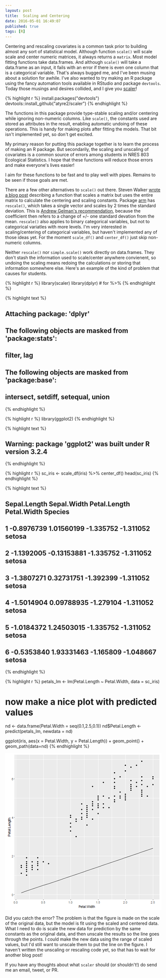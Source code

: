 ```yaml
---
layout: post
title:  Scaling and Centering
date: 2016-05-01 16:49:07
published: true
tags: [R]
---
```


Centering and rescaling covariates is a common task prior to building
almost any sort of statistical model. Although function `scale()` will scale
scale and center numeric matrices, it always returns a `matrix`. Most model
fitting functions take data.frames. And although `scale()` will take a
data.frame as an input, it fails with an error if there is even one column
that is a categorical variable. That's always bugged me, and I've been musing
about a solution for awhile. I've also wanted to try making an R package using
the fancy automation tools available in RStudio and package `devtools`. Today
those musings and desires collided, and I give you [scaler](http://github.com/atyre2/scaler)!


{% highlight r %}
install.packages("devtools")
devtools::install_github("atyre2/scaler")
{% endhighlight %}

The functions in this package provide type-stable
scaling and/or centering while ignoring
non-numeric columns. Like `scale()`, the constants used are stored as
attributes in the result, enabling automatic undoing of these operations.
This is handy for making plots after fitting the models. That bit isn't 
implemented yet, so don't get excited.

My primary reason for putting this package together is to learn the process of 
making an R package. But secondarily, the scaling and unscaling of covariates
is a common source of errors among students in NRES 803 Ecological Statistics. 
I hope that these functions will reduce those errors and make everyone's lives
easier!

I aim for these functions to be fast and to play well with pipes. Remains to be
seen if those goals are met. 

There are a few other alternatives to `scale()` out there. Steven Walker [wrote 
a blog post](https://stevencarlislewalker.wordpress.com/2012/09/24/a-simpler-version-of-the-r-scale-command/)
describing a function that scales a matrix but uses the entire matrix to 
calculate the centering and scaling constants. Package [arm](https://cran.r-project.org/web/packages/arm/index.html)
has `rescale()`, which takes a single vector and scales by 2 times the standard
deviation. This is [Andrew Gelman's recommendation](http://andrewgelman.com/2006/06/21/standardizing_r/), 
because the coefficient then refers to a change of +/- one standard devation
from the mean. `rescale()` also applies to binary categorical variables, but
not to categorical variatles with more levels. I'm very interested in 
scaling/centering of categorical variables, but haven't implemented any of 
those ideas yet. For the moment `scale_df()` and `center_df()` just skip 
non-numeric columns.

Neither `rescale()` nor `simple.scale()` work directly on data.frames. They don't
stash the information used to scale/center anywhere convienent, so undoing 
the scaling means redoing the calculations or storing that information somewhere 
else. Here's an example of the kind of problem that causes for students. 


{% highlight r %}
library(scaler)
library(dplyr) # for %>%
{% endhighlight %}



{% highlight text %}
## 
## Attaching package: 'dplyr'
## 
## The following objects are masked from 'package:stats':
## 
##     filter, lag
## 
## The following objects are masked from 'package:base':
## 
##     intersect, setdiff, setequal, union
{% endhighlight %}



{% highlight r %}
library(ggplot2)
{% endhighlight %}



{% highlight text %}
## Warning: package 'ggplot2' was built under R version 3.2.4
{% endhighlight %}



{% highlight r %}
sc_iris <- scale_df(iris) %>%
  center_df()
head(sc_iris)
{% endhighlight %}



{% highlight text %}
##   Sepal.Length Sepal.Width Petal.Length Petal.Width Species
## 1   -0.8976739  1.01560199    -1.335752   -1.311052  setosa
## 2   -1.1392005 -0.13153881    -1.335752   -1.311052  setosa
## 3   -1.3807271  0.32731751    -1.392399   -1.311052  setosa
## 4   -1.5014904  0.09788935    -1.279104   -1.311052  setosa
## 5   -1.0184372  1.24503015    -1.335752   -1.311052  setosa
## 6   -0.5353840  1.93331463    -1.165809   -1.048667  setosa
{% endhighlight %}



{% highlight r %}
petals_lm <- lm(Petal.Length ~ Petal.Width, data = sc_iris)

# now make a nice plot with predicted values
nd <- data.frame(Petal.Width = seq(0.1,2.5,0.1))
nd$Petal.Length <- predict(petals_lm, newdata = nd)

ggplot(iris, aes(x = Petal.Width, y = Petal.Length)) + 
  geom_point() + 
  geom_path(data=nd)
{% endhighlight %}

![plot of chunk unnamed-chunk-1](/figure/scaling-and-center/unnamed-chunk-1-1.png) 

Did you catch the error? The problem is that the figure is made on the scale
of the original data, but the model is fit using the scaled and centered data. 
What I need to do is scale the new data for prediction by the same constants as
the original data, and then unscale the results so the line goes through the
points. I could make the new data using the range of scaled values, but I'd 
still want to unscale them to put the line on the figure. I haven't written the
unscaling or rescaling code yet, so that has to wait for another blog post! 

If you have any thoughts about what `scaler` should (or shouldn't!) do send me
an email, tweet, or PR. 
